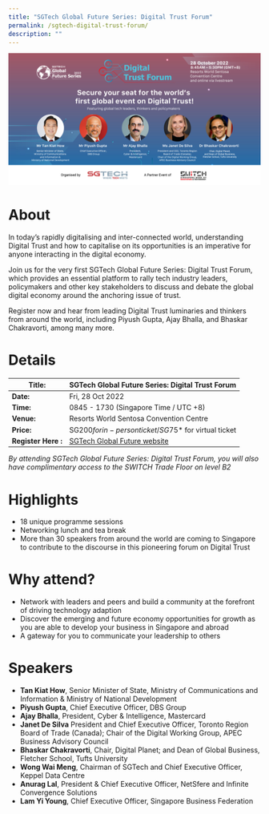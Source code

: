 ```yaml
---
title: "SGTech Global Future Series: Digital Trust Forum"
permalink: /sgtech-digital-trust-forum/
description: ""
---
```

![SGTech Future Series: Digital Trust Forum at SWITCH 2022](/images/Digital%20Trust%20Forum%20-%20A%20Partner%20Event%20Of-01.jpg)
# About
In today’s rapidly digitalising and inter-connected world, understanding Digital Trust and how to capitalise on its opportunities is an imperative for anyone interacting in the digital economy. 

Join us for the very first SGTech Global Future Series: Digital Trust Forum, which provides an essential platform to rally tech industry leaders, policymakers and other key stakeholders to discuss and debate the global digital economy around the anchoring issue of trust.

Register now and hear from leading Digital Trust luminaries and thinkers from around the world, including Piyush Gupta, Ajay Bhalla, and Bhaskar Chakravorti, among many more.

# Details

| **Title:** | SGTech Global Future Series: Digital Trust Forum |
| -------- | -------- |
|**Date:** | Fri, 28 Oct 2022 |
| **Time:**    | 0845 - 1730 (Singapore Time / UTC +8) |
|**Venue:** | Resorts World Sentosa Convention Centre |
|**Price:** | SG$200 for in-person ticket / SG$75* for virtual ticket |
|**Register Here :** | [SGTech Global Future website](https://globalfutureseries.com/digitrust/wp/) |

*By attending SGTech Global Future Series: Digital Trust Forum, you will also have complimentary access to the SWITCH Trade Floor on level B2*

# Highlights
* 18 unique programme sessions 
* Networking lunch and tea break
* More than 30 speakers from around the world are coming to Singapore to contribute to the discourse in this pioneering forum on Digital Trust

# Why attend?
* Network with leaders and peers and build a community at the forefront of driving technology adaption
* Discover the emerging and future economy opportunities for growth as you are able to develop your business in Singapore and abroad
* A gateway for you to communicate your leadership to others

# Speakers 
* **Tan Kiat How**, Senior Minister of State, Ministry of Communications and Information & Ministry of National Development 
* **Piyush Gupta**, Chief Executive Officer, DBS Group
* **Ajay Bhalla**, President, Cyber & Intelligence, Mastercard 
* **Janet De Silva** President and Chief Executive Officer, Toronto Region Board of Trade (Canada); Chair of the Digital Working Group, APEC Business Advisory Council 
* **Bhaskar Chakravorti**, Chair, Digital Planet; and Dean of Global Business, Fletcher School, Tufts University
* **Wong Wai Meng**, Chairman of SGTech and Chief Executive Officer, Keppel Data Centre 
* **Anurag Lal**, President & Chief Executive Officer, NetSfere and Infinite Convergence Solutions 
* **Lam Yi Young**, Chief Executive Officer, Singapore Business Federation
